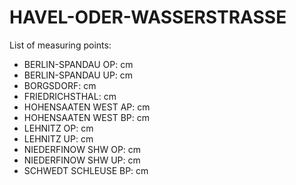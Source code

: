 # HAVEL-ODER-WASSERSTRASSE

List of measuring points:

* BERLIN-SPANDAU OP: <Value topic="rivers/pegel-online/HOW/BERLIN-SPANDAU_OP/measurementValue"/> cm
* BERLIN-SPANDAU UP: <Value topic="rivers/pegel-online/HOW/BERLIN-SPANDAU_UP/measurementValue"/> cm
* BORGSDORF: <Value topic="rivers/pegel-online/HOW/BORGSDORF/measurementValue"/> cm
* FRIEDRICHSTHAL: <Value topic="rivers/pegel-online/HOW/FRIEDRICHSTHAL/measurementValue"/> cm
* HOHENSAATEN WEST AP: <Value topic="rivers/pegel-online/HOW/HOHENSAATEN_WEST_AP/measurementValue"/> cm
* HOHENSAATEN WEST BP: <Value topic="rivers/pegel-online/HOW/HOHENSAATEN_WEST_BP/measurementValue"/> cm
* LEHNITZ OP: <Value topic="rivers/pegel-online/HOW/LEHNITZ_OP/measurementValue"/> cm
* LEHNITZ UP: <Value topic="rivers/pegel-online/HOW/LEHNITZ_UP/measurementValue"/> cm
* NIEDERFINOW SHW OP: <Value topic="rivers/pegel-online/HOW/NIEDERFINOW_SHW_OP/measurementValue"/> cm
* NIEDERFINOW SHW UP: <Value topic="rivers/pegel-online/HOW/NIEDERFINOW_SHW_UP/measurementValue"/> cm
* SCHWEDT SCHLEUSE BP: <Value topic="rivers/pegel-online/HOW/SCHWEDT_SCHLEUSE_BP/measurementValue"/> cm
